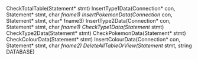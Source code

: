 


CheckTotalTable(Statement* stmt)
InsertType1Data(Connection* con, Statement* stmt, char *fname1)
InsertPokemonData(Connection* con, Statement* stmt, char* fname3)
InsertType2Data(Connection* con, Statement* stmt, char *fname1)
CheckType1Data(Statement* stmt)
CheckType2Data(Statement* stmt)
CheckPokemonData(Statement* stmt) 
CheckColourData(Statement* stmt)
InsertColourData(Connection* con, Statement* stmt, char *fname2)
DeleteAllTableOrView(Statement* stmt, string DATABASE)

